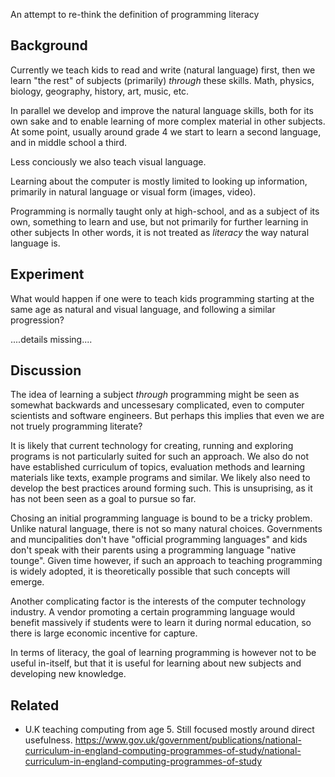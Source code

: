 An attempt to re-think the definition of programming literacy

Background
------------

Currently we teach kids to read and write (natural language) first,
then we learn "the rest" of subjects (primarily) *through* these skills.
Math, physics, biology, geography, history, art, music, etc.

In parallel we develop and improve the natural language skills,
both for its own sake and to enable learning of more complex material in other subjects.
At some point, usually around grade 4 we start to learn a second language,
and in middle school a third.

Less conciously we also teach visual language.

Learning about the computer is mostly limited to looking up information,
primarily in natural language or visual form (images, video).

Programming is normally taught only at high-school, and as a subject of its own,
something to learn and use, but not primarily for further learning in other subjects
In other words, it is not treated as *literacy* the way natural language is.

Experiment
-----------

What would happen if one were to teach kids programming starting at the same
age as natural and visual language, and following a similar progression?

....details missing....


Discussion
----------

The idea of learning a subject *through* programming might be seen as somewhat
backwards and uncessesary complicated, even to computer scientists and software engineers.
But perhaps this implies that even we are not truely programming literate?

It is likely that current technology for creating, running and exploring programs
is not particularly suited for such an approach.
We also do not have established curriculum of topics, evaluation methods and learning materials
like texts, example programs and similar.
We likely also need to develop the best practices around forming such.
This is unsuprising, as it has not been seen as a goal to pursue so far.

Chosing an initial programming language is bound to be a tricky problem.
Unlike natural language, there is not so many natural choices. Governments and muncipalities
don't have "official programming languages" and kids don't speak with their parents using
a programming language "native tounge".
Given time however, if such an approach to teaching programming is widely adopted,
it is theoretically possible that such concepts will emerge.

Another complicating factor is the interests of the computer technology industry.
A vendor promoting a certain programming language would benefit massively
if students were to learn it during normal education, so there is large economic incentive
for capture.

In terms of literacy, the goal of learning programming is however not to be useful in-itself,
but that it is useful for learning about new subjects and developing new knowledge.


Related
-------
* U.K teaching computing from age 5. Still focused mostly around direct usefulness.
https://www.gov.uk/government/publications/national-curriculum-in-england-computing-programmes-of-study/national-curriculum-in-england-computing-programmes-of-study

